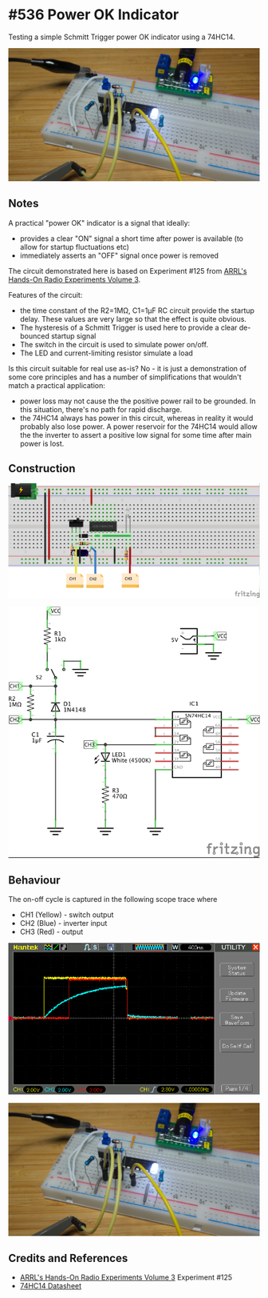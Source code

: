 # #536 Power OK Indicator

Testing a simple Schmitt Trigger power OK indicator using a 74HC14.

![Build](./assets/PowerOkIndicator_build.jpg?raw=true)

## Notes

A practical "power OK" indicator is a signal that ideally:

* provides a clear "ON" signal a short time after power is available (to allow for startup fluctuations etc)
* immediately asserts an "OFF" signal once power is removed

The circuit demonstrated here is based on Experiment #125 from
[ARRL's Hands-On Radio Experiments Volume 3](../../../books/arrl-hands-on-radio-experiments-vol3/).

Features of the circuit:

* the time constant of the R2=1MΩ, C1=1µF RC circuit provide the startup delay. These values are very large so that the effect is quite obvious.
* The hysteresis of a Schmitt Trigger is used here to provide a clear de-bounced startup signal
* The switch in the circuit is used to simulate power on/off.
* The LED and current-limiting resistor simulate a load

Is this circuit suitable for real use as-is? No - it is just a demonstration of some core principles
and has a number of simplifications that wouldn't match a practical application:

* power loss may not cause the the positive power rail to be grounded. In this situation, there's no path for rapid discharge.
* the 74HC14 always has power in this circuit, whereas in reality it would probably also lose power. A power reservoir for the 74HC14 would allow the the inverter to assert a positive low signal for some time after main power is lost.

## Construction

![Breadboard](./assets/PowerOkIndicator_bb.jpg?raw=true)

![Schematic](./assets/PowerOkIndicator_schematic.jpg?raw=true)

## Behaviour

The on-off cycle is captured in the following scope trace where

* CH1 (Yellow) - switch output
* CH2 (Blue) - inverter input
* CH3 (Red) - output

![scope](./assets/scope.gif?raw=true)

![Build](./assets/PowerOkIndicator_build.jpg?raw=true)

## Credits and References

* [ARRL's Hands-On Radio Experiments Volume 3](../../../books/arrl-hands-on-radio-experiments-vol3/) Experiment #125
* [74HC14 Datasheet](https://www.futurlec.com/74HC/74HC14SMD.shtml)

